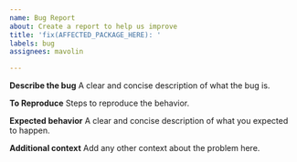 ```yaml
---
name: Bug Report
about: Create a report to help us improve
title: 'fix(AFFECTED_PACKAGE_HERE): '
labels: bug
assignees: mavolin

---
```


**Describe the bug**
A clear and concise description of what the bug is.

**To Reproduce**
Steps to reproduce the behavior.

**Expected behavior**
A clear and concise description of what you expected to happen.

**Additional context**
Add any other context about the problem here.
